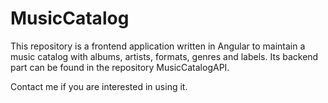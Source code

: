 # MusicCatalog

This repository is a frontend application written in Angular to maintain a music catalog with albums, artists, formats, genres and labels. 
Its backend part can be found in the repository MusicCatalogAPI. 

Contact me if you are interested in using it. 


